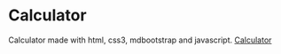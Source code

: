 # Calculator
 Calculator made with html, css3, mdbootstrap and javascript.
[Calculator](https://leandroneis.github.io/Calculator/)